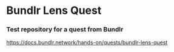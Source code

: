 # Bundlr Lens Quest
### Test repository for a quest from Bundlr
https://docs.bundlr.network/hands-on/quests/bundlr-lens-quest



